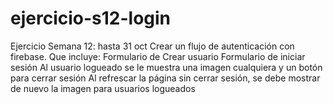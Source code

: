 # ejercicio-s12-login
Ejercicio Semana 12: hasta 31 oct  Crear un flujo de autenticación con firebase. Que incluye:  Formulario de Crear usuario Formulario de iniciar sesión Al usuario logueado se le muestra una imagen cualquiera y un botón para cerrar sesión Al refrescar la página sin cerrar sesión, se debe mostrar de nuevo la imagen para usuarios logueados
